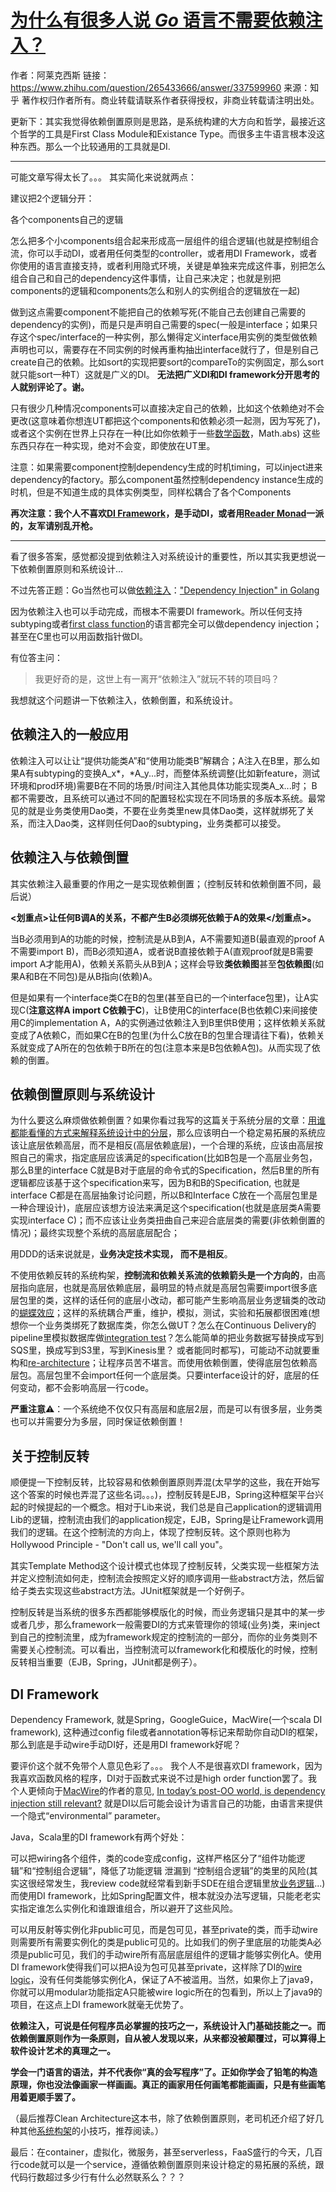 # [为什么有很多人说 *Go* 语言不需要依赖注入？](https://www.zhihu.com/question/265433666/answer/337599960)

作者：阿莱克西斯
链接：https://www.zhihu.com/question/265433666/answer/337599960
来源：知乎
著作权归作者所有。商业转载请联系作者获得授权，非商业转载请注明出处。



更新下：其实我觉得依赖倒置原则是思路，是系统构建的大方向和哲学，最接近这个哲学的工具是First Class Module和Existance Type。而很多主牛语言根本没这种东西。那么一个比较通用的工具就是DI.

------

可能文章写得太长了。。。 其实简化来说就两点：

建议把2个逻辑分开：

各个components自己的逻辑

怎么把多个小components组合起来形成高一层组件的组合逻辑(也就是控制组合流，你可以手动DI，或者用任何类型的controller，或者用DI Framework，或者你使用的语言直接支持，或者利用隐式环境，关键是单独来完成这件事，别把怎么组合自己和自己的dependency这件事情，让自己来决定；也就是别把components的逻辑和components怎么和别人的实例组合的逻辑放在一起)

做到这点需要component不能把自己的依赖写死(不能自己去创建自己需要的dependency的实例)，而是只是声明自己需要的spec(一般是interface；如果只存这个spec/interface的一种实例，那么懒得定义interface用实例的类型做依赖声明也可以，需要存在不同实例的时候再重构抽出interface就行了，但是别自己create自己的依赖。比如sort的实现把要sort的compareTo的实例固定，那么sort就只能sort一种T）这就是广义的DI。 **无法把广义DI和DI framework分开思考的人就别评论了。谢。**

只有很少几种情况components可以直接决定自己的依赖，比如这个依赖绝对不会更改(这意味着你想连UT都把这个components和依赖必须一起测，因为写死了)，或者这个实例在世界上只存在一种(比如你依赖于一些[数学函数](https://www.zhihu.com/search?q=数学函数&search_source=Entity&hybrid_search_source=Entity&hybrid_search_extra={"sourceType"%3A"answer"%2C"sourceId"%3A"337599960"})，Math.abs) 这些东西只存在一种实现，绝对不会变，即使放在UT里。



注意：如果需要component控制dependency生成的时机timing，可以inject进来dependency的factory。那么component虽然控制dependency instance生成的时机，但是不知道生成的具体实例类型，同样松耦合了各个Components

**再次注意：我个人不喜欢[DI Framework](https://www.zhihu.com/search?q=DI+Framework&search_source=Entity&hybrid_search_source=Entity&hybrid_search_extra={"sourceType"%3A"answer"%2C"sourceId"%3A"337599960"})，是手动DI，或者用[Reader Monad](https://www.zhihu.com/search?q=Reader+Monad&search_source=Entity&hybrid_search_source=Entity&hybrid_search_extra={"sourceType"%3A"answer"%2C"sourceId"%3A"337599960"})一派的，友军请别乱开枪。**

------

看了很多答案，感觉都没提到依赖注入对系统设计的重要性，所以其实我更想说一下依赖倒置原则和系统设计…

不过先答正题：Go当然也可以做[依赖注入](https://www.zhihu.com/search?q=依赖注入&search_source=Entity&hybrid_search_source=Entity&hybrid_search_extra={"sourceType"%3A"answer"%2C"sourceId"%3A"337599960"})：["Dependency Injection" in Golang](https://link.zhihu.com/?target=http%3A//openmymind.net/Dependency-Injection-In-Go/)

因为依赖注入也可以手动完成，而根本不需要DI framework。所以任何支持subtyping或者[first class function](https://www.zhihu.com/search?q=first+class+function&search_source=Entity&hybrid_search_source=Entity&hybrid_search_extra={"sourceType"%3A"answer"%2C"sourceId"%3A"337599960"})的语言都完全可以做dependency injection；甚至在C里也可以用函数指针做DI。



有位答主问：

> 我更好奇的是，这世上有一离开“依赖注入”就玩不转的项目吗？

我想就这个问题讲一下依赖注入，依赖倒置，和系统设计。



## 依赖注入的一般应用

依赖注入可以让让“提供功能类A”和“使用功能类B”解耦合；A注入在B里，那么如果A有subtyping的变换A_x*，*A_y...时，而整体系统调整(比如新feature，测试环境和prod环境)需要B在不同的场景/时间注入其他具体功能实现类A_x...时； B都不需要改，且系统可以通过不同的配置轻松实现在不同场景的多版本系统。最常见的就是业务类使用Dao类，不要在业务类里new具体Dao类，这样就绑死了关系，而注入Dao类，这样则任何Dao的subtyping，业务类都可以接受。



## 依赖注入与依赖倒置

其实依赖注入最重要的作用之一是实现依赖倒置；（控制反转和依赖倒置不同，最后说）

**<划重点>让任何B调A的关系，不都产生B必须绑死依赖于A的效果</划重点>。**

当B必须用到A的功能的时候，控制流是从B到A，A不需要知道B(最直观的proof A不需要import B)，而B必须知道A，或者说B直接依赖于A(直观proof就是B需要import A才能用A)，依赖关系箭头从B到A；这样会导致**类依赖图**甚至**包依赖图**(如果A和B在不同包)是从B指向(依赖)A。

但是如果有一个interface类C在B的包里(甚至自已的一个interface包里)，让A实现C(**注意这样A import C依赖于C**)，让B使用C的interface(B也依赖C)来间接使用C的implementation A，A的实例通过依赖注入到B里供B使用；这样依赖关系就变成了A依赖C，而如果C在B的包里(为什么C放在B的包里合理请往下看)，依赖关系就变成了A所在的包依赖于B所在的包(注意本来是B包依赖A包)。从而实现了依赖的倒置。



## 依赖倒置原则与系统设计

为什么要这么麻烦做依赖倒置？如果你看过我写的这篇关于系统分层的文章：[用谁都能看懂的方式来解释系统设计中的分层](https://zhuanlan.zhihu.com/p/32844598)，那么应该明白一个稳定易拓展的系统应该让底层依赖高层，而不是相反(高层依赖底层)，一个合理的系统，应该由高层按照自己的需求，指定底层应该满足的specification(比如B包是一个高层业务包，那么B里的interface C就是B对于底层的命令式的Specification，然后B里的所有逻辑都应该基于这个specification来写，因为B和B的Specification, 也就是interface C都是在高层抽象讨论问题，所以B和Interface C放在一个高层包里是一种合理设计)，底层应该想方设法来满足这个specification(也就是底层类A需要实现interface C)；而不应该让业务类扭曲自己来迎合底层类的需要(非依赖倒置的情况)；最终实现整个系统的高层底层配合；

用DDD的话来说就是，**业务决定技术实现， 而不是相反**。

不使用依赖反转的系统构架，**控制流和依赖关系流的依赖箭头是一个方向的**，由高层指向底层，也就是高层依赖底层，最明显的特点就是高层包需要import很多底层包里的类，这样的话任何的底层小改动，都可能产生影响高层业务逻辑类的改动的[蝴蝶效应](https://www.zhihu.com/search?q=蝴蝶效应&search_source=Entity&hybrid_search_source=Entity&hybrid_search_extra={"sourceType"%3A"answer"%2C"sourceId"%3A"337599960"})；这样的系统耦合严重，维护，模拟，测试，实验和拓展都很困难(想想你一个业务类绑死了数据库类，你怎么做UT？怎么在Continuous Delivery的pipeline里模拟数据库做[integration test](https://www.zhihu.com/search?q=integration+test&search_source=Entity&hybrid_search_source=Entity&hybrid_search_extra={"sourceType"%3A"answer"%2C"sourceId"%3A"337599960"})？怎么能简单的把业务数据写替换成写到SQS里，换成写到S3里，写到Kinesis里？ 或者能同时都写)，可能动不动就要重构和[re-architecture](https://www.zhihu.com/search?q=re-architecture&search_source=Entity&hybrid_search_source=Entity&hybrid_search_extra={"sourceType"%3A"answer"%2C"sourceId"%3A"337599960"})；让程序员苦不堪言。而使用依赖倒置，使得底层包依赖高层包。高层包里不会import任何一个底层类。只要interface设计的好，底层的任何变动，都不会影响高层一行code。

**严重注意**⚠️：一个系统绝不仅仅只有高层和底层2层，而是可以有很多层，业务类也可以并需要分为多层，同时保证依赖倒置！



## 关于控制反转

顺便提一下控制反转，比较容易和依赖倒置原则弄混(太早学的这些，我在开始写这个答案的时候也弄混了这些名词。。。)，控制反转是EJB，Spring这种框架平台兴起的时候提起的一个概念。相对于Lib来说，我们总是自己application的逻辑调用Lib的逻辑，控制流由我们的application规定，EJB，Spring是让Framework调用我们的逻辑。在这个控制流的方向上，体现了控制反转。这个原则也称为Hollywood Principle - "Don't call us, we'll call you"。

其实Template Method这个设计模式也体现了控制反转，父类实现一些框架方法并定义控制流如何走，控制流会按照定义好的顺序调用一些abstract方法，然后留给子类去实现这些abstract方法。JUnit框架就是一个好例子。

控制反转是当系统的很多东西都能够模版化的时候，而业务逻辑只是其中的某一步或者几步，那么framework一般需要DI的方式来管理你的领域(业务)类，来inject到自己的控制流里，成为framework规定的控制流的一部分，而你的业务类则不需要关心控制流。可以看出，当控制流可以framework化和模版化的时候，控制反转相当重要（EJB，Spring，JUnit都是例子）。



## DI Framework

Dependency Framework, 就是Spring，GoogleGuice，MacWire(一个scala DI framework), 这种通过config file或者annotation等标记来帮助你自动DI的框架，那么到底是手动wire手动DI好，还是用DI framework好呢？

要评价这个就不免带个人意见色彩了。。。 我个人不是很喜欢DI framework，因为我喜欢函数风格的程序，DI对于函数式来说不过是high order function罢了。我个人更倾向于[MacWire](https://link.zhihu.com/?target=https%3A//github.com/adamw/macwire)的作者的意见, [In today’s post-OO world, is dependency injection still relevant?](https://link.zhihu.com/?target=http%3A//www.warski.org/blog/2015/02/in-todays-post-oo-world-is-dependency-injection-still-relevant/)  就是DI以后可能会设计为语言自己的功能，由语言来提供一个隐式“environmental” parameter。

Java，Scala里的DI framework有两个好处：

可以把wiring各个组件，类的code变成config，这样严格区分了“组件功能逻辑”和“控制组合逻辑”，降低了功能逻辑 泄漏到 “控制组合逻辑”的类里的风险(其实这很经常发生，我review code就经常看到新手SDE在组合逻辑里放[业务逻辑](https://www.zhihu.com/search?q=业务逻辑&search_source=Entity&hybrid_search_source=Entity&hybrid_search_extra={"sourceType"%3A"answer"%2C"sourceId"%3A"337599960"})...) 而使用DI framework，比如Spring配置文件，根本就没办法写逻辑，只能老老实实指定谁怎么实例化和谁跟谁组合，所以避开了这些风险。

可以用反射等实例化非public可见，而是包可见，甚至private的类，而手动wire则需要所有需要实例化的类是public可见的。比如我们的例子里底层的功能类A必须是public可见，我们的手动wire所有高层底层组件的逻辑才能够实例化A。使用DI framework使得我们可以把A设为包可见甚至private，这样除了DI的[wire logic](https://www.zhihu.com/search?q=wire+logic&search_source=Entity&hybrid_search_source=Entity&hybrid_search_extra={"sourceType"%3A"answer"%2C"sourceId"%3A"337599960"})，没有任何类能够实例化A，保证了A不被滥用。当然，如果你上了java9，你就可以用modular功能指定A只能被wire logic所在的包看到，所以上了java9的项目，在这点上DI framework就毫无优势了。



**依赖注入，可说是任何程序员必掌握的技巧之一，系统设计入门基础技能之一。而依赖倒置原则作为一条原则，自从被人发现以来，从来都没被颠覆过，可以算得上软件设计艺术的真理之一。**

**学会一门语言的语法，并不代表你“真的会写程序”了。正如你学会了铅笔的构造原理，你也没法像画家一样画画。真正的画家用任何画笔都能画画，只是有些画笔用着更顺手罢了。**

（最后推荐Clean Architecture这本书，除了依赖倒置原则，老司机还介绍了好几种其他[系统构架](https://www.zhihu.com/search?q=系统构架&search_source=Entity&hybrid_search_source=Entity&hybrid_search_extra={"sourceType"%3A"answer"%2C"sourceId"%3A"337599960"})的小技巧，推荐阅读。）

最后：在container，虚拟化，微服务，甚至serverless，FaaS盛行的今天，几百行code就可以是一个service，遵循依赖倒置原则来设计稳定的易拓展的系统，跟代码行数超过多少行有什么必然联系么？？？ 
